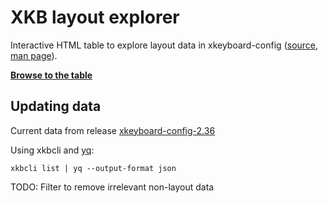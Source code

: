 XKB layout explorer
===================

Interactive HTML table to explore layout data in xkeyboard-config ([source](https://gitlab.freedesktop.org/xkeyboard-config/xkeyboard-config/), [man page](https://manpages.debian.org/stable/xkb-data/xkeyboard-config.7.en.html#LAYOUTS)).

**[Browse to the table](https://hickford.github.io/xkb-layout-explorer/)**

Updating data
-----------

Current data from release [xkeyboard-config-2.36](https://gitlab.freedesktop.org/xkeyboard-config/xkeyboard-config/-/tags/xkeyboard-config-2.36)

Using xkbcli and [yq](https://github.com/mikefarah/yq/):

    xkbcli list | yq --output-format json

TODO: Filter to remove irrelevant non-layout data
